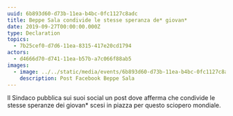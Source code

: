 ```yaml
---
uuid: 6b893d60-d73b-11ea-b4bc-0fc1127c8adc
title: Beppe Sala condivide le stesse speranza de* giovan*
date: 2019-09-27T00:00:00.000Z
type: Declaration
topics:
  - 7b25cef0-d7d6-11ea-8315-417e20cd1794
actors:
  - d4666d70-d741-11ea-b57b-a7c066f88ab5
images:
  - image: ../../static/media/events/6b893d60-d73b-11ea-b4bc-0fc1127c8adc/fb-post.png
    description: Post Facebook Beppe Sala
---
```

Il Sindaco pubblica sui suoi social un post dove afferma che condivide le stesse speranze dei giovan* scesi in piazza per questo sciopero mondiale.
